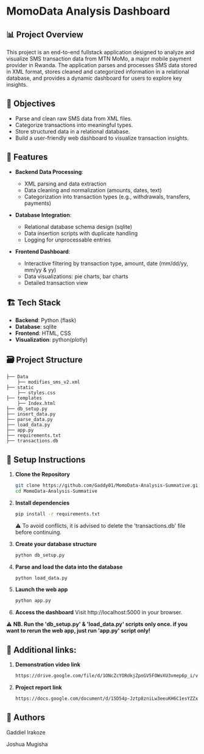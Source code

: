 # MomoData Analysis Dashboard

## 📊 Project Overview

This project is an end-to-end fullstack application designed to analyze and visualize SMS transaction data from MTN MoMo, a major mobile payment provider in Rwanda. The application parses and processes SMS data stored in XML format, stores cleaned and categorized information in a relational database, and provides a dynamic dashboard for users to explore key insights.

## 🎯 Objectives

- Parse and clean raw SMS data from XML files.
- Categorize transactions into meaningful types.
- Store structured data in a relational database.
- Build a user-friendly web dashboard to visualize transaction insights.

## 🧩 Features

- **Backend Data Processing**:
  - XML parsing and data extraction
  - Data cleaning and normalization (amounts, dates, text)
  - Categorization into transaction types (e.g., withdrawals, transfers, payments)

- **Database Integration**:
  - Relational database schema design (sqlite)
  - Data insertion scripts with duplicate handling
  - Logging for unprocessable entries

- **Frontend Dashboard**:
  - Interactive filtering by transaction type, amount, date (mm/dd/yy, mm/yy & yy)
  - Data visualizations: pie charts, bar charts
  - Detailed transaction view

## 🏗️ Tech Stack

- **Backend**: Python (flask)
- **Database**: sqlite
- **Frontend**: HTML, CSS
- **Visualization**: python(plotly)

## 🗃️ Project Structure
```
├── Data
    ├── modifies_sms_v2.xml
├── static
    ├── styles.css
├── templates
    ├── Index.html
├── db_setup.py
├── insert_data.py
├── parse_data.py
├── load_data.py
├── app.py
├── requirements.txt
├── transactions.db
```
## 🚀 Setup Instructions

1. **Clone the Repository**
   ```bash
   git clone https://github.com/Gaddy01/MomoData-Analysis-Summative.git
   cd MomoData-Analysis-Summative
   ```
2. **Install dependencies**
   ```bash
   pip install -r requirements.txt
   ```
   ⚠️ To avoid conflicts, it is advised to delete the 'transactions.db' file before continuing.
   
4. **Create your database structure**
   ```bash
   python db_setup.py
   ```
5. **Parse and load the data into the database**
   ```bash
   python load_data.py
   ```
6. **Launch the web app**
   ```bash
   python app.py
   ```
7. **Access the dashboard**
   Visit http://localhost:5000 in your browser.

⚠️ **NB. Run the 'db_setup.py' & 'load_data.py' scripts only once. if you want to rerun the web app, just run 'app.py' script only!**

## 📌 Additional links:

1. **Demonstration video link**
   ```bash
   https://drive.google.com/file/d/1ONcZcYORdkjZpnGV5FOWvXU3vmep6p_i/view?usp=sharing
   ```
2. **Project report link**
   ```bash
   https://docs.google.com/document/d/15D54p-Jztp8zniLw3eeuKH6C1esYZZxNImzVYiWPCHk/edit?usp=sharing
   ```

## 📝 Authors

   Gaddiel Irakoze
   
   Joshua Mugisha
